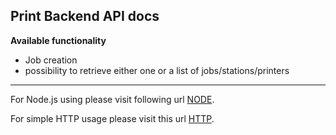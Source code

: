 ## Print Backend API docs

**Available functionality**

*   Job creation
*   possibility to retrieve either one or a list of jobs/stations/printers

---

For Node.js using please visit following url [NODE](../../../docs/NODE.md).

For simple HTTP usage please visit this url [HTTP](../../../docs/HTTP.md).